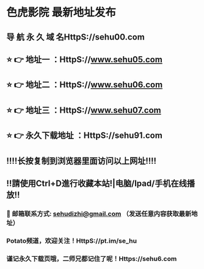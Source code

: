 # 色虎影院 最新地址发布 
## 导 航 永 久 域 名HttpS://sehu00.com
## ⭐️ 👉 地址一 ：HttpS://www.sehu05.com
## ⭐️ 👉 地址二 ：HttpS://www.sehu06.com
## ⭐️ 👉 地址三 ：HttpS://www.sehu07.com
## ⭐️ 👉 永久下载地址 ：HttpS://sehu91.com
## ‼️‼️长按复制到浏览器里面访问以上网址‼️‼️
## ‼️請使用Ctrl+D進行收藏本站!|电脑/Ipad/手机在线播放‼️
### 📧 邮箱联系方式: sehudizhi@gmail.com （发送任意内容获取最新地址）
### Potato频道，欢迎关注！HttpS://pt.im/se_hu
### 谨记永久下载页哦，二师兄都记住了呢！Https://sehu6.com
